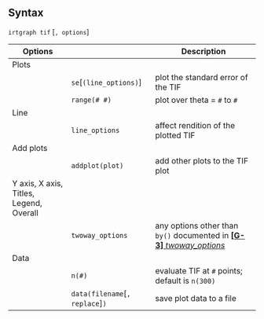 ## Syntax

`irtgraph tif` \[`, options`\]

| Options                                 |                                     | Description                                                                                                                                                           |
|-----------------------------------------|-------------------------------------|-----------------------------------------------------------------------------------------------------------------------------------------------------------------------|
| Plots                                   |                                     |                                                                                                                                                                       |
|                                         | `se`\[`(line_options)`\]        | plot the standard error of the TIF                                                                                                                                    |
|                                         | `range(# #)`                        | plot over theta = `#` to `#`                                                                                                                                          |
| Line                                    |                                     |                                                                                                                                                                       |
|                                         | `line_options`                      | affect rendition of the plotted TIF                                                                                                                                   |
| Add plots                               |                                     |                                                                                                                                                                       |
|                                         | `addplot(plot)`                     | add other plots to the TIF plot                                                                                                                                       |
| Y axis, X axis, Titles, Legend, Overall |                                     |                                                                                                                                                                       |
|                                         | `twoway_options`                    | any options other than `by()` documented in [<strong>[G-3]</strong> <em>twoway_options</em>](http://www.stata.com/help.cgi?twoway_options) |
| Data                                    |                                     |                                                                                                                                                                       |
|                                         | `n(#)`                              | evaluate TIF at `#` points; default is `n(300)`                                                                                                                       |
|                                         | `data(filename`\[`, replace`\]`)` | save plot data to a file                                                                                                                                              |
